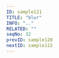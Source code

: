 ```yaml
---
ID: sample121
TITLE: "blur"
INFO: ".."
RELATED: ""
seqNo: 32
prevID: sample120
nextID: sample122
---
```

